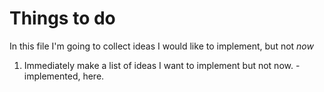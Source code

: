 # Things to do
In this file I'm going to collect ideas I would like to implement, but not *now*

1. Immediately make a list of ideas I want to implement but not now. - implemented, here.
